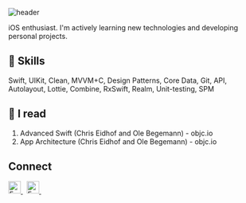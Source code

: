 ![header](https://capsule-render.vercel.app/api?type=waving&color=gradient&height=200&section=header&text=%20I%27m%20Emin%20Saleck%F0%9F%8C%A9&animation=twinkling&fontSize=40)

iOS enthusiast. I'm actively learning new technologies and developing personal projects.

## **🔧 Skills**
<p>
Swift, UIKit, Clean, MVVM+C, Design Patterns, Core Data, Git, API, Autolayout, Lottie, Combine, RxSwift, Realm, Unit-testing, SPM
</p>

## **📖 I read**
1. Advanced Swift (Chris Eidhof and Ole Begemann) - objc.io
2. App Architecture (Chris Eidhof and Ole Begemann) - objc.io


## **Connect**
 <a href="https://www.linkedin.com/in/eminsaleck1001/" target="_blank"> 
   <img align="" alt="Emin's LinkedIn" width="25px" src="https://www.vectorlogo.zone/logos/linkedin/linkedin-icon.svg" /> 
 </a> &nbsp;
<a href="mailto:lemin08@gmail.com" target="_blank"> 
   <img align="" alt="Emin's LinkedIn" width="25px" src="https://www.vectorlogo.zone/logos/gmail/gmail-icon.svg" /> 
 </a> &nbsp;
 <br>
<br>
<br>
